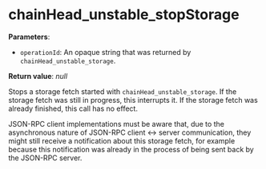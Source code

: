 # chainHead_unstable_stopStorage

**Parameters**:

- `operationId`: An opaque string that was returned by `chainHead_unstable_storage`.

**Return value**: *null*

Stops a storage fetch started with `chainHead_unstable_storage`. If the storage fetch was still in progress, this interrupts it. If the storage fetch was already finished, this call has no effect.

JSON-RPC client implementations must be aware that, due to the asynchronous nature of JSON-RPC client <-> server communication, they might still receive a notification about this storage fetch, for example because this notification was already in the process of being sent back by the JSON-RPC server.
